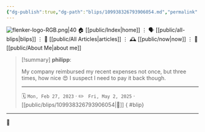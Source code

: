 ```yaml
---
{"dg-publish":true,"dg-path":"blips/109938326793906054.md","permalink":"/blips/109938326793906054/","title":"philipp on mastodon @ 2023-02-27","created":"2023-02-27T19:22:18","updated":"2025-05-02T08:50:43"}
---
```



<div class="transclusion internal-embed is-loaded"><div class="markdown-embed">




![flenker-logo-RGB.png|40](/img/user/attachments/flenker-logo-RGB.png)
🏠 [[public/Index\|home]]  ⋮ 🗣️ [[public/all-blips\|blips]] ⋮  📝 [[public/All Articles\|articles]]  ⋮ 🕰️ [[public/now\|now]] ⋮ 🪪 [[public/About Me\|about me]]


</div></div>


> [!summary] **philipp**:
>
> My company reimbursed my recent expenses not once, but three times, how nice 😍
> I suspect I need to pay it back though.
> - - -
>
> 🗓️ <code>Mon, Feb 27, 2023</code>  · ✏️ <code> Fri, May 2, 2025</code>  · [[public/blips/109938326793906054\|🔗]]
{ #blip}


- - -

 👾
